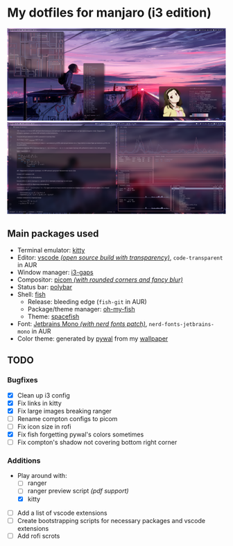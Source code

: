 # My dotfiles for manjaro (i3 edition)

![](Pictures/screenshots/flex.png)
![](Pictures/screenshots/flex2.png)

## Main packages used

- Terminal emulator: [kitty](https://github.com/kovidgoyal/kitty)
- Editor: [vscode _(open source build with transparency)_](https://github.com/microsoft/vscode), `code-transparent` in AUR
- Window manager: [i3-gaps](https://github.com/Airblader/i3)
- Compositor: [picom _(with rounded corners and fancy blur)_](https://github.com/ibhagwan/picom)
- Status bar: [polybar](https://github.com/polybar/polybar)
- Shell: [fish](https://github.com/fish-shell/fish-shell)
  - Release: bleeding edge (`fish-git` in AUR)
  - Package/theme manager: [oh-my-fish](https://github.com/oh-my-fish/oh-my-fish)
  - Theme: [spacefish](https://github.com/matchai/spacefish)
- Font: [Jetbrains Mono _(with nerd fonts patch)_](https://github.com/JetBrains/JetBrainsMono), `nerd-fonts-jetbrains-mono` in AUR
- Color theme: generated by [pywal](https://github.com/dylanaraps/pywal) from my [wallpaper](Pictures/wallpapers/wall.png)

## TODO

### Bugfixes

- [x] Clean up i3 config
- [x] Fix links in kitty
- [x] Fix large images breaking ranger
- [ ] Rename compton configs to picom
- [ ] Fix icon size in rofi
- [x] Fix fish forgetting pywal's colors sometimes
- [ ] Fix compton's shadow not covering bottom right corner

### Additions

- Play around with:
  - [ ] ranger
  - [ ] ranger preview script _(pdf support)_
  - [x] kitty
- [ ] Add a list of vscode extensions
- [ ] Create bootstrapping scripts for necessary packages and vscode extensions
- [ ] Add rofi scrots
